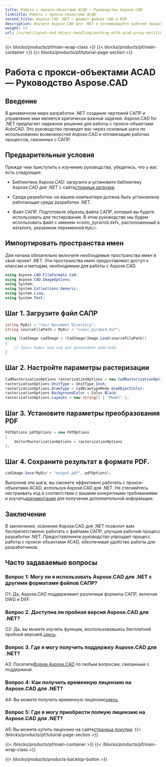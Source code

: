 ```yaml
---
title: Работа с прокси-объектами ACAD — Руководство Aspose.CAD
linktitle: Работа с прокси-объектами ACAD
second_title: Aspose.CAD .NET — формат файлов CAD и BIM
description: Изучите Aspose.CAD для .NET и оптимизируйте рабочие процессы САПР. Легко конвертируйте, редактируйте и управляйте прокси-объектами ACAD.
weight: 13
url: /ru/net/layout-and-object-handling/working-with-acad-proxy-entities/
---
```


{{< blocks/products/pf/main-wrap-class >}}
{{< blocks/products/pf/main-container >}}
{{< blocks/products/pf/tutorial-page-section >}}

# Работа с прокси-объектами ACAD — Руководство Aspose.CAD

## Введение

В динамичном мире разработки .NET создание чертежей САПР и управление ими является критически важной задачей. Aspose.CAD for .NET предлагает надежное решение для работы с прокси-объектами AutoCAD. Это руководство проведет вас через основные шаги по использованию возможностей Aspose.CAD и оптимизации рабочих процессов, связанных с САПР.

## Предварительные условия

Прежде чем приступить к изучению руководства, убедитесь, что у вас есть следующее:

-  Библиотека Aspose.CAD: загрузите и установите библиотеку Aspose.CAD для .NET с сайта[страница загрузки](https://releases.aspose.com/cad/net/).

- Среда разработки: на вашем компьютере должна быть установлена работающая среда разработки .NET.

-  Файл САПР. Подготовьте образец файла САПР, который вы будете использовать для тестирования. В этом руководстве мы будем использовать файл с именем «conic_pyramid.dxf», расположенный в каталоге, указанном переменной.`MyDir`.

## Импортировать пространства имен

Для начала обязательно включите необходимые пространства имен в свой проект .NET. Эти пространства имен предоставляют доступ к классам и методам, необходимым для работы с Aspose.CAD.

```csharp
using Aspose.CAD.FileFormats.Cad;
using Aspose.CAD.ImageOptions;
using System;
using System.Collections.Generic;
using System.Linq;
using System.Text;
```

## Шаг 1. Загрузите файл САПР

```csharp
string MyDir = "Your Document Directory";
string sourceFilePath = MyDir + "conic_pyramid.dxf";

using (CadImage cadImage = (CadImage)Image.Load(sourceFilePath))
{
    // Здесь будет ваш код для дальнейших действий.
}
```

## Шаг 2. Настройте параметры растеризации

```csharp
CadRasterizationOptions rasterizationOptions = new CadRasterizationOptions();
rasterizationOptions.UnitType = UnitType.Inch;
rasterizationOptions.DrawType = CadDrawTypeMode.UseObjectColor;
rasterizationOptions.BackgroundColor = Color.Black;
rasterizationOptions.Layouts = new string[] { "Model" };
```

## Шаг 3. Установите параметры преобразования PDF

```csharp
PdfOptions pdfOptions = new PdfOptions
{
    VectorRasterizationOptions = rasterizationOptions
};
```

## Шаг 4. Сохраните результат в формате PDF.

```csharp
cadImage.Save(MyDir + "output.pdf", pdfOptions);
```

Выполнив эти шаги, вы сможете эффективно работать с прокси-объектами ACAD, используя Aspose.CAD для .NET. Не стесняйтесь настраивать код в соответствии с вашими конкретными требованиями и изучать[документация](https://reference.aspose.com/cad/net/) для получения дополнительной информации.

## Заключение

В заключение, освоение Aspose.CAD для .NET позволит вам беспрепятственно работать с файлами САПР, улучшая рабочий процесс разработки .NET. Предоставленное руководство упрощает процесс работы с прокси-объектами ACAD, обеспечивая удобство работы для разработчиков.

## Часто задаваемые вопросы

### Вопрос 1: Могу ли я использовать Aspose.CAD для .NET с другими форматами файлов САПР?

О1: Да, Aspose.CAD поддерживает различные форматы САПР, включая DWG и DXF.

### Вопрос 2. Доступна ли пробная версия Aspose.CAD для .NET?

 О2: Да, вы можете изучить функции, воспользовавшись бесплатной пробной версией.[здесь](https://releases.aspose.com/).

### Вопрос 3. Где я могу получить поддержку Aspose.CAD для .NET?

 A3: Посетите[Форум Aspose.CAD](https://forum.aspose.com/c/cad/19) по любым вопросам, связанным с поддержкой.

### Вопрос 4: Как получить временную лицензию на Aspose.CAD для .NET?

 A4: Вы можете получить временную лицензию[здесь](https://purchase.aspose.com/temporary-license/).

### Вопрос 5: Где я могу приобрести полную лицензию на Aspose.CAD для .NET?

 A5: Вы можете купить лицензию на сайте[страница покупки](https://purchase.aspose.com/buy).
{{< /blocks/products/pf/tutorial-page-section >}}

{{< /blocks/products/pf/main-container >}}
{{< /blocks/products/pf/main-wrap-class >}}

{{< blocks/products/products-backtop-button >}}
